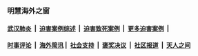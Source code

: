 
### 明慧海外之窗

####  [武汉肺炎](indexes/365.md?t=02201400) &nbsp;|&nbsp;  [迫害案例综述](indexes/328.md?t=02201400) &nbsp;|&nbsp; [迫害致死案例](indexes/277.md?t=02201400)  &nbsp;|&nbsp; [更多迫害案例](indexes/81.md?t=02201400)  &nbsp;|&nbsp; 
####  [时事评论](indexes/19.md?t=02201400) &nbsp;|&nbsp; [海外简讯](indexes/245.md?t=02201400)&nbsp;|&nbsp;  [社会支持](indexes/140.md?t=02201400) &nbsp;|&nbsp; [褒奖决议](indexes/282.md?t=02201400) &nbsp;|&nbsp; [社区报道](indexes/91.md?t=02201400)  &nbsp;|&nbsp; [天人之间](indexes/78.md?t=02201400) 

